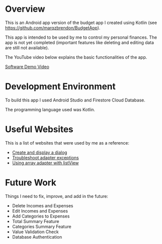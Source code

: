 # Overview

This is an Android app version of the budget app I created using Kotlin (see https://github.com/marqzbrendon/BudgetApp).

This app is intended to be used by me to control my personal finances. The app is not yet completed (important features like deleting and editing data are still not available).

The YouTube video below explains the basic functionalities of the app. 

[Software Demo Video](http://youtube.link.goes.here)

# Development Environment

To build this app I used Android Studio and Firestore Cloud Database.

The programming language used was Kotlin.

# Useful Websites

This is a list of websites that were used by me as a reference:
* [Create and display a dialog](https://stackoverflow.com/questions/38363721/display-popupwindow-upon-clicking-a-button)
* [Troubleshoot adapter exceptions](https://www.semicolonworld.com/question/45341/android-listview-illegalstateexception-ldquo-the-content-of-the-adapter-has-changed-but-listview-did-not-receive-a-notification-rdquo)
* [Using array adapter with listView](https://guides.codepath.com/android/Using-an-ArrayAdapter-with-ListView)

# Future Work

Things I need to fix, improve, and add in the future:
* Delete Incomes and Expenses
* Edit Incomes and Expenses
* Add Categories to Expenses
* Total Summary Feature
* Categories Summary Feature
* Value Validation Check
* Database Authentication